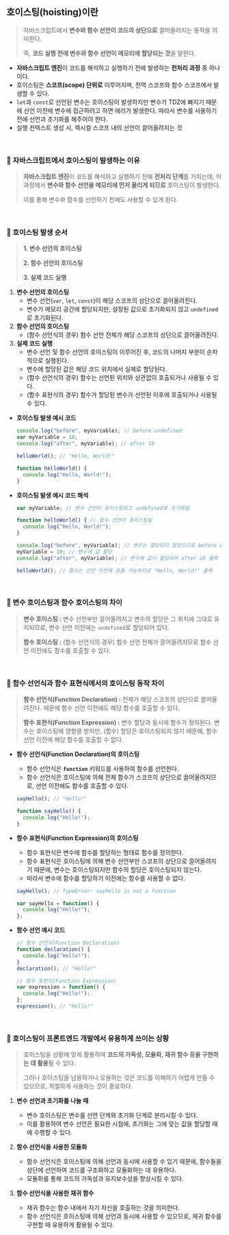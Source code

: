 ## 호이스팅(hoisting)이란

> 자바스크립트에서 **변수와 함수 선언이 코드의 상단으로** 끌어올려지는 동작을 의미한다.
> 
> 즉, **코드 실행 전에 변수와 함수 선언이 메모리에 할당되는 것**을 말한다.

- **자바스크립트 엔진**이 코드를 해석하고 실행하기 전에 발생하는 **전처리 과정** 중 하나이다.
- 호이스팅은 **스코프(scope) 단위로** 이루어지며, 전역 스코프와 함수 스코프에서 발생할 수 있다.
- `let`과 `const`로 선언된 변수는 호이스팅이 발생하지만 변수가 TDZ에 빠지기 때문에 선언 이전에 변수에 접근하려고 하면 에러가 발생한다. 따라서 변수를 사용하기 전에 선언과 초기화를 해주어야 한다.
- 실행 컨텍스트 생성 시, 렉시컬 스코프 내의 선언이 끌어올려지는 것

<br />

### 📌 자바스크립트에서 호이스팅이 발생하는 이유

> **자바스크립트 엔진**이 코드를 해석하고 실행하기 전에 **전처리 단계**를 거치는데, 이 과정에서 **변수와 함수 선언을 메모리에 먼저 올리게 되므로** 호이스팅이 발생한다.
> 
> 이를 통해 변수와 함수를 선언하기 전에도 사용할 수 있게 된다.

<br />

### 📌 호이스팅 발생 순서

> **1. 변수 선언의 호이스팅**
> 
> **2. 함수 선언의 호이스팅**
> 
> **3. 실제 코드 실행**

1. **변수 선언의 호이스팅**
    - 변수 선언(`var`, `let`, `const`)이 해당 스코프의 상단으로 끌어올려진다.
    - 변수가 메모리 공간에 할당되지만, 설정된 값으로 초기화되지 않고 `undefined`로 초기화된다.
2. **함수 선언의 호이스팅**
    - (함수 선언식의 경우) 함수 선언 전체가 해당 스코프의 상단으로 끌어올려진다.
3. **실제 코드 실행**
    - 변수 선언 및 함수 선언의 호이스팅이 이루어진 후, 코드의 나머지 부분이 순차적으로 실행된다.
    - 변수에 할당된 값은 해당 코드 위치에서 실제로 할당된다.
    - (함수 선언식의 경우) 함수는 선언된 위치와 상관없이 호출되거나 사용될 수 있다.
    - (함수 표현식의 경우) 함수가 할당된 변수가 선언된 이후에 호출되거나 사용될 수 있다.
- **호이스팅 발생 예시 코드**
    
    ```jsx
    console.log("before", myVariable); // before undefined
    var myVariable = 10;
    console.log("after", myVariable); // after 10
    
    helloWorld(); // "Hello, World!"
    
    function helloWorld() {
      console.log("Hello, World!");
    }
    ```
    
- **호이스팅 발생 예시 코드 해석**
    
    ```jsx
    var myVariable; // 변수 선언이 호이스팅되고 undefined로 초기화됨
    
    function helloWorld() { // 함수 선언이 호이스팅됨
      console.log("Hello, World!");
    }
    
    console.log("before", myVariable); // 변수는 할당되지 않았으므로 before undefined 출력
    myVariable = 10; // 변수에 값 할당
    console.log("after", myVariable); // 변수에 값이 할당되어 after 10 출력
    
    helloWorld(); // 함수는 선언 이전에 호출 가능하므로 "Hello, World!" 출력
    ```

<br />

### 📌 변수 호이스팅과 함수 호이스팅의 차이

> **변수 호이스팅 :** 변수 선언부만 끌어올려지고 변수의 할당은 그 위치에 그대로 유지되므로, 변수 선언 이전에는 `undefined`로 할당되어 있다.
> 
> **함수 호이스팅 :** (함수 선언식의 경우) 함수 선언 전체가 끌어올려지므로 함수 선언 이전에도 함수를 호출할 수 있다.

<br />

### 📌 함수 선언식과 함수 표현식에서의 호이스팅 동작 차이

> **함수 선언식(Function Declaration) :** 전체가 해당 스코프의 상단으로 끌어올려진다. 때문에 함수 선언 이전에도 해당 함수를 호출할 수 있다.
> 
> **함수 표현식(Function Expression) :** 변수 할당과 동시에 함수가 정의된다. 변수는 호이스팅에 영향을 받지만, (함수) 할당은 호이스팅되지 않기 때문에, 함수 선언 이전에 해당 함수를 호출할 수 없다.

- **함수 선언식(Function Declaration)의 호이스팅**
    - 함수 선언식은 **`function`** 키워드를 사용하여 함수를 선언한다.
    - 함수 선언식은 호이스팅에 의해 전체 함수가 스코프의 상단으로 끌어올려지므로, 선언 이전에도 함수를 호출할 수 있다.
    
    ```jsx
    sayHello(); // "Hello!"
    
    function sayHello() {
      console.log("Hello!");
    }
    ```
    
- **함수 표현식(Function Expression)의 호이스팅**
    - 함수 표현식은 변수에 함수를 할당하는 형태로 함수를 정의한다.
    - 함수 표현식은 호이스팅에 의해 변수 선언부만 스코프의 상단으로 끌어올려지기 때문에, 변수는 호이스팅되지만 함수의 할당은 호이스팅되지 않는다.
    - 따라서 변수에 함수를 할당하기 이전에는 함수를 사용할 수 없다.
    
    ```jsx
    sayHello(); // TypeError: sayHello is not a function
    
    var sayHello = function() {
      console.log("Hello!");
    };
    ```
    
- **함수 선언 예시 코드**
    
    ```jsx
    // 함수 선언식(Function Declaration)
    function declaration() {
      console.log("Hello!");
    }
    declaration(); // "Hello!"
    
    // 함수 표현식(Function Expression)
    var expression = function() {
      console.log("Hello!");
    };
    expression(); // "Hello!"
    ```

<br />

### 📌 호이스팅이 프론트엔드 개발에서 유용하게 쓰이는 상황

> 호이스팅을 상황에 맞게 활용하여 **코드의 가독성, 모듈화, 재귀 함수 등을 구현하는 데 활용**될 수 있다.
> 
> 그러나 호이스팅을 남용하거나 오용하는 것은 코드를 이해하기 어렵게 만들 수 있으므로, 적절하게 사용하는 것이 중요하다.

1. **변수 선언과 초기화를 나눌 때**
    - 변수 호이스팅은 변수를 선언 단계와 초기화 단계로 분리시킬 수 있다.
    - 이를 활용하여 변수 선언은 필요한 시점에, 초기화는 그에 맞는 값을 할당할 때에 수행할 수 있다.

2. **함수 선언식을 사용한 모듈화**
    - 함수 선언식은 호이스팅에 의해 선언과 동시에 사용할 수 있기 때문에, 함수들을 상단에 선언하여 코드를 구조화하고 모듈화하는 데 유용하다.
    - 모듈화를 통해 코드의 가독성과 유지보수성을 향상시킬 수 있다.

3. **함수 선언식을 사용한 재귀 함수**
    - 재귀 함수는 함수 내에서 자기 자신을 호출하는 것을 의미한다.
    - 함수 선언식은 호이스팅에 의해 선언과 동시에 사용할 수 있으므로, 재귀 함수를 구현할 때 유용하게 활용될 수 있다.
